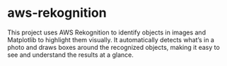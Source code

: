 # aws-rekognition
This project uses AWS Rekognition to identify objects in images and Matplotlib to highlight them visually. It automatically detects what’s in a photo and draws boxes around the recognized objects, making it easy to see and understand the results at a glance.
